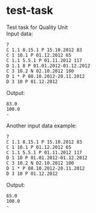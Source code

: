 # test-task
Test task for Quality Unit<br>
Input data:
```
7
C 1.1 8.15.1 P 15.10.2012 83
C 1 10.1 P 01.12.2012 65
C 1.1 5.5.1 P 01.11.2012 117
D 1.1 8 P 01.01.2012-01.12.2012
C 3 10.2 N 02.10.2012 100
D 1 * P 08.10.2012-20.11.2012
D 3 10 P 01.12.2012
```
Output:
```
83.0
100.0
-
```
Another input data example:
```
7
C 1.1 8.15.1 P 15.10.2012 83
C 1 10.1 P 01.12.2012 65
C 1.1 5.5.1 P 01.11.2012 117
D 1 10 P 01.01.2012-01.12.2012
C 3 10.2 N 02.10.2012 100
D 1 * P 08.10.2012-20.11.2012
D 3 10 P 01.12.2012
```
Output:
```
65.0
100.0
-
```
